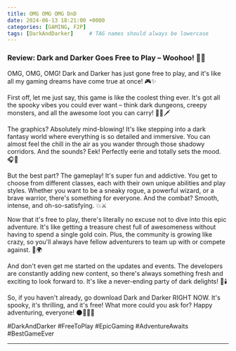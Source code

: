 ```yaml
---
title: OMG OMG OMG DnD
date: 2024-06-13 18:21:00 +0000
categories: [GAMING, F2P]
tags: [DarkAndDarker]     # TAG names should always be lowercase
---
```

### Review: Dark and Darker Goes Free to Play – Woohoo! 🎉🌟

OMG, OMG, OMG! Dark and Darker has just gone free to play, and it's like all my gaming dreams have come true at once! 🎮✨

First off, let me just say, this game is like the coolest thing ever. It's got all the spooky vibes you could ever want – think dark dungeons, creepy monsters, and all the awesome loot you can carry! 🧙‍♂️🗡️

The graphics? Absolutely mind-blowing! It's like stepping into a dark fantasy world where everything is so detailed and immersive. You can almost feel the chill in the air as you wander through those shadowy corridors. And the sounds? Eek! Perfectly eerie and totally sets the mood. 🎧👻

But the best part? The gameplay! It's super fun and addictive. You get to choose from different classes, each with their own unique abilities and play styles. Whether you want to be a sneaky rogue, a powerful wizard, or a brave warrior, there's something for everyone. And the combat? Smooth, intense, and oh-so-satisfying. 💥⚔️

Now that it's free to play, there's literally no excuse not to dive into this epic adventure. It's like getting a treasure chest full of awesomeness without having to spend a single gold coin. Plus, the community is growing like crazy, so you'll always have fellow adventurers to team up with or compete against. 🤗🌍

And don't even get me started on the updates and events. The developers are constantly adding new content, so there's always something fresh and exciting to look forward to. It's like a never-ending party of dark delights! 🎊🕯️

So, if you haven't already, go download Dark and Darker RIGHT NOW. It's spooky, it's thrilling, and it's free! What more could you ask for? Happy adventuring, everyone! 🌑🕵️‍♂️🏰

#DarkAndDarker #FreeToPlay #EpicGaming #AdventureAwaits #BestGameEver

---
